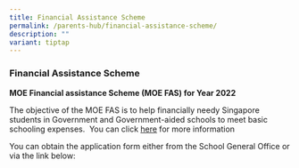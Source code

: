 ```yaml
---
title: Financial Assistance Scheme
permalink: /parents-hub/financial-assistance-scheme/
description: ""
variant: tiptap
---
```

### Financial Assistance Scheme

**MOE Financial assistance Scheme (MOE FAS) for Year 2022**  

The objective of the MOE FAS is to help financially needy Singapore students in Government and Government-aided schools to meet basic schooling expenses.  You can click [here](/files/fas.pdf) for more information

You can obtain the application form either from the School General Office or via the link below:
